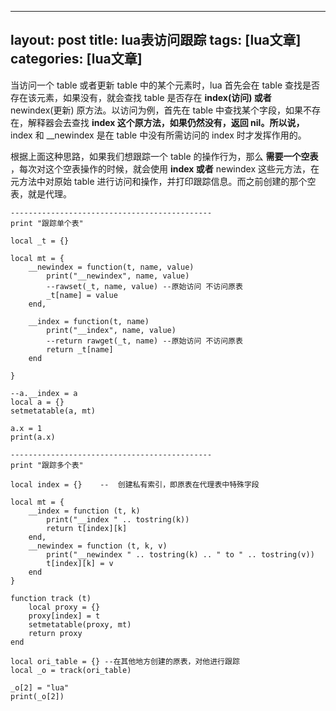 
---
layout: post
title: lua表访问跟踪 
tags: [lua文章]
categories: [lua文章]
---
当访问一个 table 或者更新 table 中的某个元素时，lua 首先会在 table 查找是否存在该元素，如果没有，就会查找 table 是否存在
**index(访问) 或者** newindex(更新) 原方法。以访问为例，首先在 table 中查找某个字段，如果不存在，解释器会去查找
**index 这个原方法，如果仍然没有，返回 nil。所以说，** index 和 __newindex 是在 table 中没有所需访问的 index
时才发挥作用的。

根据上面这种思路，如果我们想跟踪一个 table 的操作行为，那么 **需要一个空表** ，每次对这个空表操作的时候，就会使用 **index 或者**
newindex 这些元方法，在元方法中对原始 table 进行访问和操作，并打印跟踪信息。而之前创建的那个空表，就是代理。

    
    
    ---------------------------------------------
    print "跟踪单个表"
    
    local _t = {}
    
    local mt = {
        __newindex = function(t, name, value)
            print("__newindex", name, value)
            --rawset(_t, name, value) --原始访问 不访问原表
            _t[name] = value
        end,
    
        __index = function(t, name)
            print("__index", name, value)
            --return rawget(_t, name) --原始访问 不访问原表
            return _t[name]
        end
    
    }
    
    --a.__index = a
    local a = {}   
    setmetatable(a, mt)
    
    a.x = 1
    print(a.x)
    
    ---------------------------------------------
    print "跟踪多个表"
    
    local index = {}    --  创建私有索引，即原表在代理表中特殊字段
    
    local mt = {
        __index = function (t, k)
            print("__index " .. tostring(k))
            return t[index][k]
        end,
        __newindex = function (t, k, v)
            print("__newindex " .. tostring(k) .. " to " .. tostring(v))
            t[index][k] = v
        end
    }
    
    function track (t)
        local proxy = {}
        proxy[index] = t
        setmetatable(proxy, mt)
        return proxy
    end
    
    local ori_table = {} --在其他地方创建的原表，对他进行跟踪
    local _o = track(ori_table)
    
    _o[2] = "lua"
    print(_o[2])
    

